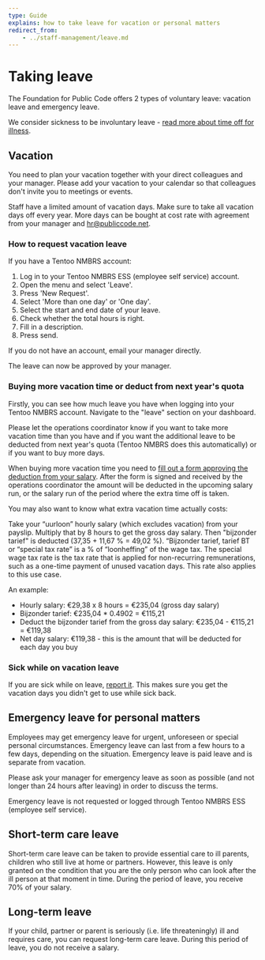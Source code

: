 ```yaml
---
type: Guide
explains: how to take leave for vacation or personal matters
redirect_from:
    - ../staff-management/leave.md
---
```


# Taking leave

The Foundation for Public Code offers 2 types of voluntary leave: vacation leave and emergency leave.

We consider sickness to be involuntary leave - [read more about time off for illness](sickness.md).

## Vacation

You need to plan your vacation together with your direct colleagues and your manager.
Please add your vacation to your calendar so that colleagues don't invite you to meetings or events.

Staff have a limited amount of vacation days.
Make sure to take all vacation days off every year.
More days can be bought at cost rate with agreement from your manager and <hr@publiccode.net>.

### How to request vacation leave

If you have a Tentoo NMBRS account:

1. Log in to your Tentoo NMBRS ESS (employee self service) account.
2. Open the menu and select 'Leave'.
3. Press 'New Request'.
4. Select 'More than one day' or 'One day'.
5. Select the start and end date of your leave.
6. Check whether the total hours is right.
7. Fill in a description.
8. Press send.

If you do not have an account, email your manager directly.

The leave can now be approved by your manager.

### Buying more vacation time or deduct from next year's quota

Firstly, you can see how much leave you have when logging into your Tentoo NMBRS account. Navigate to the "leave" section on your dashboard.

Please let the operations coordinator know if you want to take more vacation time than you have and if you want the additional leave to be deducted from next year's quota (Tentoo NMBRS does this automatically) or if you want to buy more days.

When buying more vacation time you need to [fill out a form approving the deduction from your salary](https://docs.google.com/document/d/1l-Z03ri4We4rv6inEvudjW0XYt2k0-p0vkCrhbb_1sw/edit). After the form is signed and received by the operations coordinator the amount will be deducted in the upcoming salary run, or the salary run of the period where the extra time off is taken.

You may also want to know what extra vacation time actually costs:

Take your “uurloon” hourly salary (which excludes vacation) from your payslip. Multiply that by 8 hours to get the gross day salary. Then "bijzonder tarief" is deducted (37,35 + 11,67 % = 49,02 %). “Bijzonder tarief, tarief BT or “special tax rate” is a % of “loonheffing” of the wage tax. The special wage tax rate is the tax rate that is applied for non-recurring remunerations, such as a one-time payment of unused vacation days. This rate also applies to this use case.

An example:

- Hourly salary: €29,38 x 8 hours = €235,04 (gross day salary)
- Bijzonder tarief: €235,04 * 0.4902 = €115,21
- Deduct the bijzonder tarief from the gross day salary:  €235,04 - €115,21 = €119,38
- Net day salary: €119,38 - this is the amount that will be deducted for each day you buy

### Sick while on vacation leave

If you are sick while on leave, [report it](sickness.md).
This makes sure you get the vacation days you didn't get to use while sick back.

## Emergency leave for personal matters

Employees may get emergency leave for urgent, unforeseen or special personal circumstances.
Emergency leave can last from a few hours to a few days, depending on the situation.
Emergency leave is paid leave and is separate from vacation.

Please ask your manager for emergency leave as soon as possible (and not longer than 24 hours after leaving) in order to discuss the terms.

Emergency leave is not requested or logged through Tentoo NMBRS ESS (employee self service).

## Short-term care leave

Short-term care leave can be taken to provide essential care to ill parents, children who still live at home or partners. However, this leave is only granted on the condition that you are the only person who can look after the ill person at that moment in time. During the period of leave, you receive 70% of your salary.

## Long-term leave

If your child, partner or parent is seriously (i.e. life threateningly) ill and requires care, you can request long-term care leave. During this period of leave, you do not receive a salary.
